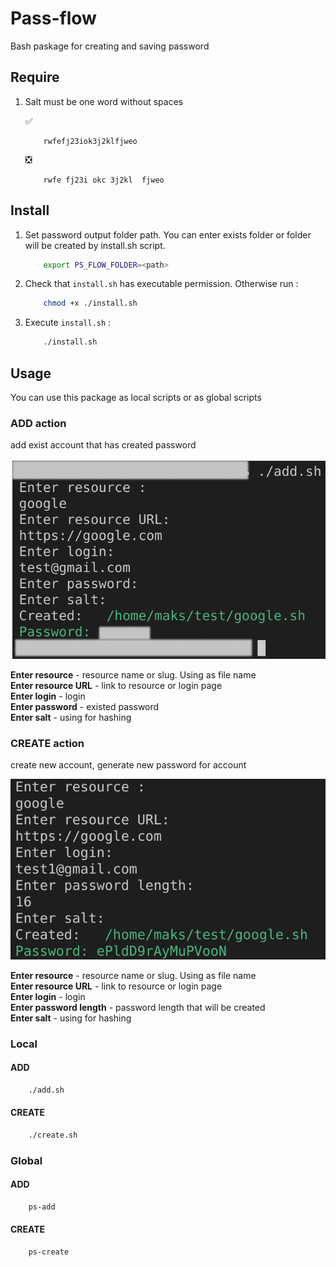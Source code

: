 # Pass-flow
Bash paskage for creating and saving password

## Require
1. Salt must be one word without spaces    
    
    :white_check_mark: 
    ```
        rwfefj23iok3j2klfjweo
    ```    
    :negative_squared_cross_mark:    
    ```
        rwfe fj23i okc 3j2kl  fjweo
    ```  
## Install
1. Set password output folder path. You can enter exists folder or folder will be created by install.sh script. 
    ```bash
        export PS_FLOW_FOLDER=<path>
    ```
2. Check that ``` install.sh ``` has executable permission. Otherwise run :   
    ```bash
        chmod +x ./install.sh
    ```

3.  Execute ``` install.sh ``` :   
    ```bash
        ./install.sh
    ```    
## Usage 
You can use this package as local scripts or as global scripts    
### ADD action 
add exist account that has created password    

![Add action](./images/addaction.png?raw=true "Add action")     

__Enter resource__ - resource name or slug. Using as file name    
__Enter resource URL__ - link to resource or login page    
__Enter login__ - login    
__Enter password__ - existed password    
__Enter salt__ - using for hashing  

### CREATE action 
create new account, generate new password for account    

![Create action](./images/createaction.png?raw=true "Create action")     

__Enter resource__ - resource name or slug. Using as file name    
__Enter resource URL__ - link to resource or login page    
__Enter login__ - login    
__Enter password length__ - password length that will be created   
__Enter salt__ - using for hashing  


### Local
#### ADD
```bash
    ./add.sh 
```
#### CREATE
```bash
    ./create.sh 
```

### Global
#### ADD
```bash
    ps-add 
```
#### CREATE
```bash
    ps-create
```